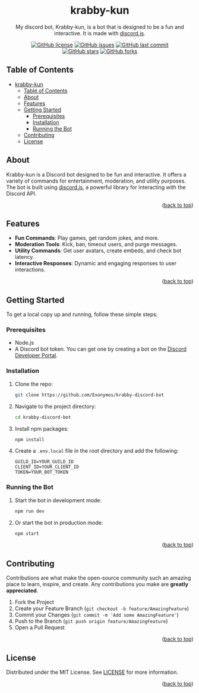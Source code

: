 <div align="center">

# krabby-kun

My discord bot, Krabby-kun, is a bot that is designed to be a fun and interactive. It is made with [discord.js](https://discord.js.org/).

[![GitHub license](https://img.shields.io/github/license/Exonymos/krabby-discord-bot)](https://github.com/Exonymos/krabby-discord-bot/blob/main/LICENSE)
[![GitHub issues](https://img.shields.io/github/issues/Exonymos/krabby-discord-bot)](https://github.com/Exonymos/krabby-discord-bot/issues)
[![GitHub last commit](https://img.shields.io/github/last-commit/Exonymos/krabby-discord-bot)](https://github.com/Exonymos/krabby-discord-bot/commits/main)<br>
[![GitHub stars](https://img.shields.io/github/stars/Exonymos/krabby-discord-bot)](https://github.com/Exonymos/krabby-discord-bot/stargazers)
[![GitHub forks](https://img.shields.io/github/forks/Exonymos/krabby-discord-bot)](https://github.com/Exonymos/krabby-discord-bot/network)

</div>

## Table of Contents

- [krabby-kun](#krabby-kun)
  - [Table of Contents](#table-of-contents)
  - [About](#about)
  - [Features](#features)
  - [Getting Started](#getting-started)
    - [Prerequisites](#prerequisites)
    - [Installation](#installation)
    - [Running the Bot](#running-the-bot)
  - [Contributing](#contributing)
  - [License](#license)

## About

Krabby-kun is a Discord bot designed to be fun and interactive. It offers a variety of commands for entertainment, moderation, and utility purposes. The bot is built using [discord.js](https://discord.js.org/), a powerful library for interacting with the Discord API.

<p align="right">(<a href="#top">back to top</a>)</p>

## Features

- **Fun Commands**: Play games, get random jokes, and more.
- **Moderation Tools**: Kick, ban, timeout users, and purge messages.
- **Utility Commands**: Get user avatars, create embeds, and check bot latency.
- **Interactive Responses**: Dynamic and engaging responses to user interactions.

<p align="right">(<a href="#top">back to top</a>)</p>

## Getting Started

To get a local copy up and running, follow these simple steps:

### Prerequisites

- Node.js
- A Discord bot token. You can get one by creating a bot on the [Discord Developer Portal](https://discord.com/developers/applications).


### Installation

1. Clone the repo:
    ```sh
    git clone https://github.com/Exonymos/krabby-discord-bot
    ```
2. Navigate to the project directory:
    ```sh
    cd krabby-discord-bot
    ```
3. Install npm packages:
    ```sh
    npm install
    ```
4. Create a `.env.local` file in the root directory and add the following:
    ```env
    GUILD_ID=YOUR_GUILD_ID
    CLIENT_ID=YOUR_CLIENT_ID
    TOKEN=YOUR_BOT_TOKEN
    ```

### Running the Bot

1. Start the bot in development mode:
    ```sh
    npm run dev
    ```
2. Or start the bot in production mode:
    ```sh
    npm start
    ```

<p align="right">(<a href="#top">back to top</a>)</p>

## Contributing

Contributions are what make the open-source community such an amazing place to learn, inspire, and create. Any contributions you make are **greatly appreciated**.

1. Fork the Project
2. Create your Feature Branch (`git checkout -b feature/AmazingFeature`)
3. Commit your Changes (`git commit -m 'Add some AmazingFeature'`)
4. Push to the Branch (`git push origin feature/AmazingFeature`)
5. Open a Pull Request

<p align="right">(<a href="#top">back to top</a>)</p>

## License

Distributed under the MIT License. See [LICENSE](https://github.com/Exonymos/exonymos.me/blob/main/LICENSE) for more information.


<p align="right">(<a href="#top">back to top</a>)</p>
